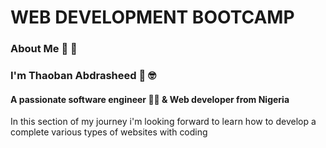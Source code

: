 # WEB DEVELOPMENT BOOTCAMP


### About Me :page_with_curl: :bookmark_tabs: 
### I'm Thaoban Abdrasheed :boy: :nerd_face:
#### A passionate software engineer  :man_technologist:  & Web developer from Nigeria</p>
<p>In this section of my journey i'm looking forward to learn how to develop a complete various types of websites with coding</p>
